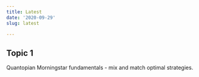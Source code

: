 ```yaml
---
title: Latest
date: '2020-09-29'
slug: latest

---
```

## Topic 1

Quantopian Morningstar fundamentals - mix and match optimal strategies. 